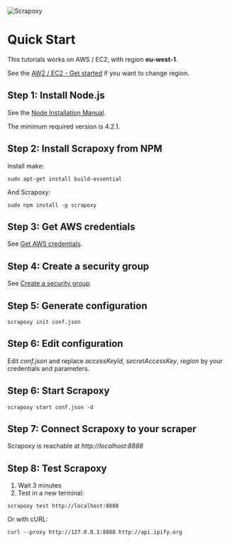 ![Scrapoxy](https://raw.githubusercontent.com/fabienvauchelles/scrapoxy/master/docs/logo.png)


# Quick Start

This tutorials works on AWS / EC2, with region **eu-west-1**.

See the [AW2 / EC2 - Get started](../standard/providers/awsec2/README.md#get-started) if you want to change region.


## Step 1: Install Node.js

See the [Node Installation Manual](https://github.com/nodesource/distributions).

The minimum required version is 4.2.1.


## Step 2: Install Scrapoxy from NPM

Install make:

```
sudo apt-get install build-essential
```

And Scrapoxy:

```
sudo npm install -g scrapoxy
```


## Step 3: Get AWS credentials

See [Get AWS credentials](../standard/providers/awsec2/get_credentials/README.md).


## Step 4: Create a security group

See [Create a security group](../standard/providers/awsec2/create_security_group/README.md).


## Step 5: Generate configuration

```
scrapoxy init conf.json
```


## Step 6: Edit configuration 

Edit *conf.json* and replace *accessKeyId*, *secretAccessKey*, *region* by your credentials and parameters.


## Step 6: Start Scrapoxy

```
scrapoxy start conf.json -d
```


## Step 7: Connect Scrapoxy to your scraper

Scrapoxy is reachable at *http://localhost:8888*


## Step 8: Test Scrapoxy

1. Wait 3 minutes
2. Test in a new terminal:

```
scrapoxy test http://localhost:8888
```

Or with cURL:

```
curl --proxy http://127.0.0.1:8888 http://api.ipify.org
```
